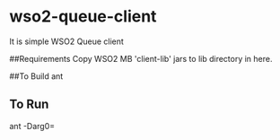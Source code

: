 # wso2-queue-client
It is simple WSO2 Queue client

##Requirements 
Copy WSO2 MB 'client-lib' jars to lib directory in here.

##To Build
ant

## To Run 
ant -Darg0=<payload-file-name>